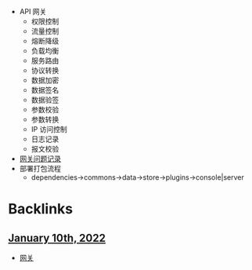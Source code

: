 - API 网关
    - 权限控制
    - 流量控制
    - 熔断降级
    - 负载均衡
    - 服务路由
    - 协议转换
    - 数据加密
    - 数据签名
    - 数据验签
    - 参数校验
    - 参数转换
    - IP 访问控制
    - 日志记录
    - 报文校验
- [网关问题记录](<网关问题记录.md>)
- 部署打包流程
    - dependencies→commons→data→store→plugins→console|server

# Backlinks
## [January 10th, 2022](<January 10th, 2022.md>)
- [网关](<网关.md>)


